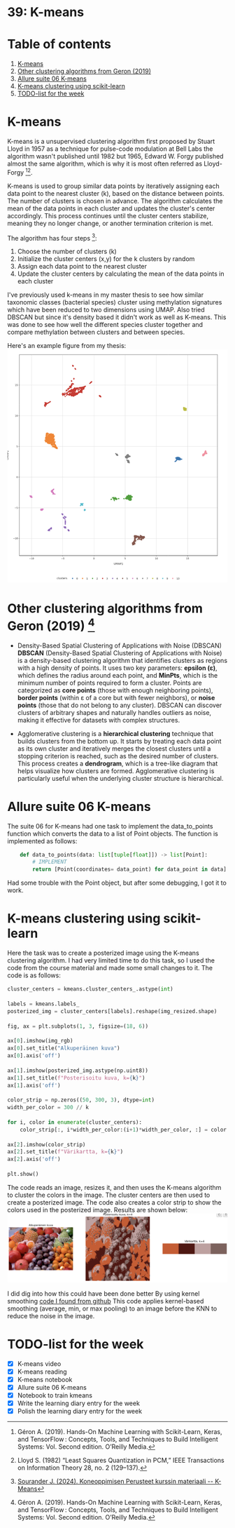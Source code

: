 # 39: K-means

# Table of contents

1. [K-means](#k-means)
2. [Other clustering algorithms from Geron (2019)](#other-clustering-algorithms-from-geron-2019)
3. [Allure suite 06 K-means](#allure-suite-06-k-means)
4. [K-means clustering using scikit-learn](#k-means-clustering-using-scikit-learn)
5. [TODO-list for the week](#todo-list-for-the-week)

# K-means

K-means is a unsupervised clustering algorithm first proposed by Stuart Lloyd in 1957 as a technique for pulse-code modulation at Bell Labs the algorithm wasn't published until 1982 but 1965, Edward W. Forgy published almost the same algorithm, which is why it is most often referred as Lloyd-Forgy [^Geron][^Lloyd].

K-means is used to group similar data points by iteratively assigning each data point to the nearest cluster (k), based on the distance between points. The number of clusters is chosen in advance. The algorithm calculates the mean of the data points in each cluster and updates the cluster's center accordingly. This process continues until the cluster centers stabilize, meaning they no longer change, or another termination criterion is met.

The algorithm has four steps [^SOURANDER]:

1. Choose the number of clusters (k)
2. Initialize the cluster centers (x,y) for the k clusters by random
3. Assign each data point to the nearest cluster
4. Update the cluster centers by calculating the mean of the data points in each cluster

I've previously used k-means in my master thesis to see how similar taxonomic classes (bacterial species) cluster using methylation signatures which have been reduced to two dimensions using UMAP. Also tried DBSCAN but since it's density based it didn't work as well as K-means.
This was done to see how well the different species cluster together and compare methylation between clusters and between species.

Here's an example figure from my thesis:
![KNN](../images/kmeans.png)

# Other clustering algorithms from Geron (2019) [^Geron]

- Density-Based Spatial Clustering of Applications with Noise (DBSCAN)
  **DBSCAN** (Density-Based Spatial Clustering of Applications with Noise) is a density-based clustering algorithm that identifies clusters as regions with a high density of points. It uses two key parameters: **epsilon (ε)**, which defines the radius around each point, and **MinPts**, which is the minimum number of points required to form a cluster. Points are categorized as **core points** (those with enough neighboring points), **border points** (within ε of a core but with fewer neighbors), or **noise points** (those that do not belong to any cluster). DBSCAN can discover clusters of arbitrary shapes and naturally handles outliers as noise, making it effective for datasets with complex structures.

- Agglomerative clustering
    is a **hierarchical clustering** technique that builds clusters from the bottom up. It starts by treating each data point as its own cluster and iteratively merges the closest clusters until a stopping criterion is reached, such as the desired number of clusters. This process creates a **dendrogram**, which is a tree-like diagram that helps visualize how clusters are formed. Agglomerative clustering is particularly useful when the underlying cluster structure is hierarchical.

# Allure suite 06 K-means

The suite 06 for K-means had one task to implement the data_to_points function which converts the data to a list of Point objects. The function is implemented as follows:

```python
    def data_to_points(data: list[tuple[float]]) -> list[Point]:
        # IMPLEMENT
        return [Point(coordinates= data_point) for data_point in data]
```

Had some trouble with the Point object, but after some debugging, I got it to work.

# K-means clustering using scikit-learn

Here the task was to create a posterized image using the K-means clustering algorithm.  I had very limited time to do this task, so I used the code from the course material and made some small changes to it. The code is as follows:

```python
cluster_centers = kmeans.cluster_centers_.astype(int)

labels = kmeans.labels_ 
posterized_img = cluster_centers[labels].reshape(img_resized.shape)

fig, ax = plt.subplots(1, 3, figsize=(18, 6))

ax[0].imshow(img_rgb)
ax[0].set_title("Alkuperäinen kuva")
ax[0].axis('off')

ax[1].imshow(posterized_img.astype(np.uint8))
ax[1].set_title(f"Posterisoitu kuva, k={k}")
ax[1].axis('off')

color_strip = np.zeros((50, 300, 3), dtype=int)
width_per_color = 300 // k

for i, color in enumerate(cluster_centers):
    color_strip[:, i*width_per_color:(i+1)*width_per_color, :] = color

ax[2].imshow(color_strip)
ax[2].set_title(f"Värikartta, k={k}")
ax[2].axis('off')

plt.show()
```

The code reads an image, resizes it, and then uses the K-means algorithm to cluster the colors in the image. The cluster centers are then used to create a posterized image. The code also creates a color strip to show the colors used in the posterized image.
Results are shown below:
![KNN](../images/posterise.png)

I did dig into how this could have been done better
By using kernel smoothing [code I found from github](../notes/note2.md)
This code applies kernel-based smoothing (average, min, or max pooling) to an image before the KNN to reduce the noise in the image.

# TODO-list for the week

- [x] K-means video
- [x] K-means reading
- [x] K-means notebook
- [x] Allure suite 06 K-means
- [x] Notebook to train kmeans
- [x] Write the learning diary entry for the week
- [x] Polish the learning diary entry for the week

[^Geron]: Géron A. (2019). Hands-On Machine Learning with Scikit-Learn, Keras, and TensorFlow : Concepts, Tools, and Techniques to Build Intelligent Systems: Vol. Second edition. O’Reilly Media.
[^Lloyd]: Lloyd S. (1982) “Least Squares Quantization in PCM,” IEEE Transactions on Information Theory 28, no. 2 (129–137).
[^SOURANDER]:[Sourander J. (2024). Koneoppimisen Perusteet kurssin materiaali -- K-Means](https://sourander.github.io/ml-perusteet/algoritmit/distance/kMeans/)
